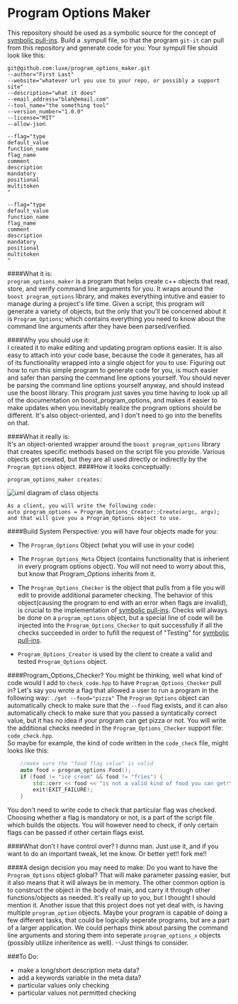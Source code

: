 Program Options Maker
=====================

This repository should be used as a symbolic source for the concept of [symbolic pull-ins](https://github.com/luxe/symbolic-pull-ins).  Build a .sympull file, so that the program `git-it` can pull from this repository and generate code for you:  Your sympull file should look like this:  
```
git@github.com:luxe/program_options_maker.git
--author="First Last"
--website="whatever url you use to your repo, or possibly a support site"
--description="what it does"
--email_address="blah@email.com"
--tool_name="the something tool"
--version_number="1.0.0"
--license="MIT"
--allow-json

--flag="type
default_value
function_name
flag_name
comment
description
mandatory
positional
multitoken
"

--flag="type
default_value
function_name
flag_name
comment
description
mandatory
positional
multitoken
"

```

####What it is:  
`program_options_maker` is a program that helps create c++ objects that read, store, and verify command line arguments for you.  It wraps around the `boost program_options` library, and makes everything intutive and easier to manage during a project's life time.  Given a script, this program will generate a variety of objects, but the only that you'll be concerned about it is `Program_Options`; which contains everything you need to know about the command line arguments after they have been parsed/verified.

####Why you should use it:  
I created it to make editing and updating program options easier.  It is also easy to attach into your code base, because the code it generates, has all of its functionality wrapped into a single object for you to use.  Figuring out how to run this simple program to generate code for you, is much easier and safer than parsing the command line options yourself.  You should never be parsing the command line options yourself anyway, and should instead use the boost library.  This program just saves you time having to look up all of the documentation on boost_program_options, and makes it easier to make updates when you inevitably realize the program options should be different.  It's also object-oriented, and I don't need to go into the benefits on that.

####What it really is:  
It's an object-oriented wrapper around the `boost program_options` library that creates specific methods based on the script file you provide.  Various objects get created, but they are all used directly or indirectly by the `Program_Options` object.
####How it looks conceptually:  
```
program_options_maker creates:
```
![uml diagram of class objects](https://raw.github.com/luxe/program_options_maker/master/project/.README_files/uml.png)   
```
As a client, you will write the following code:
auto program_options = Program_Options_Creator::Create(argc, argv);
and that will give you a Program_Options object to use.
```
####Build System Perspective:
you will have four objects made for you:
 - The `Program_Options` Object (what you will use in your code)  

 - The `Program_Options_Meta` Object (contains functionality that is inherient in every program options object).  You will not need to worry about this, but know that Program_Options inherits from it.

 - The `Program_Options_Checker` is the object that pulls from a file you will edit to provide additional parameter checking.  The behavior of this object(causing the program to end with an error when flags are invalid), is crucial to the implementation of [symbolic pull-ins](https://github.com/luxe/symbolic-pull-ins). Checks will always be done on a `program_options` object, but a special line of code will be injected into the `Program_Options_Checker` to quit successfully if all the checks succeeded in order to fufill the request of "Testing" for [symbolic pull-ins](https://github.com/luxe/symbolic-pull-ins). 

 - `Program_Options_Creator` is used by the client to create a valid and tested `Program_Options` object.  


####Program_Options_Checker?
You might be thinking, well what kind of code would I add to `check_code.hpp` to have `Program_Options_Checker` pull in?
Let's say you wrote a flag that allowed a user to run a program in the following way:
`./get --food="pizza"`
The `Program_Options` object can automatically check to make sure that the `--food` flag exists, and it can also automatically check to make sure that you passed a syntatically correct value, but it has no idea if your program can get pizza or not.  You will write the additional checks needed in the `Program_Options_Checker` support file: `code_check.hpp`.  
So maybe for example, the kind of code written in the `code_check` file, might looks like this:  

```cpp
    //make sure the "food flag value" is valid
    auto food = program_options.Food();
    if (food != "ice cream" && food != "fries") {
        std::cerr << food << "is not a valid kind of food you can get!\n";
        exit(EXIT_FAILURE);
    }
```
You don't need to write code to check that particular flag was checked.  Choosing whether a flag is mandatory or not, is a part of the script file which builds the objects.  You will however need to check, if only certain flags can be passed if other certain flags exist.  

####What don't I have control over?
I dunno man.  Just use it, and if you want to do an important tweak, let me know.  Or better yet!! fork me!!

####A design decision you may need to make:
Do you want to have the `Program_Options` object global?  That will make parameter passing easier, but it also means that it will always be in memory.  The other common option is to construct the object in the body of main, and carry it through other functions/objects as needed.  It's really up to you, but I thought I should mention it.  Another issue that this project does not yet deal with, is having multiple `program_option` objects.  Maybe your program is capable of doing a few different tasks, that could be logically seperate programs, but are a part of a larger application.  We could perhaps think about parsing the command line arguments and storing them into seperate `program_options_x` objects (possibly utilize inheritence as well).  --Just things to consider.

###To Do:
 - make a long/short description meta data?
 - add a keywords variable in the meta data?
 - particular values only checking
 - particular values not permitted checking
